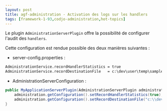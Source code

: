 ```yaml
---
layout: post
title: agf-administration - Activation des logs sur les handlers
tags: [framework-1-93,codjo-administration,hot-topics]
---
```

Le plugin ```AdministrationServerPlugin``` offre la possibilité de configurer l'audit des ```handlers```.

Cette configuration est rendue possible des deux manières suivantes :
* server-config.properties :
```xml
AdministrationService.recordHandlerStatistics = true
AdministrationService.recordDestinationFile   = c:\dev\user\temp\sample.log
```

* AdministrationServerConfiguration :
```java
public MyApplicationServerPlugin(AdministrationServerPlugin administration) {
    administration.getConfiguration().setRecordHandlerStatistics(true);
    administration.getConfiguration().setRecordDestinationFile("c:\\dev\user\\temp\\sample.log");
}
```

